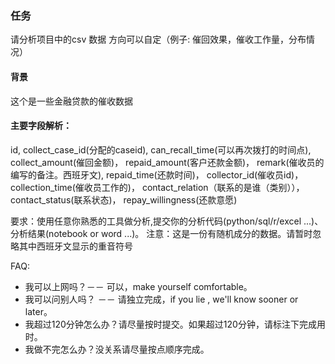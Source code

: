### 任务
请分析项目中的csv 数据
方向可以自定（例子: 催回效果，催收工作量，分布情况）

#### 背景 
这个是一些金融贷款的催收数据

#### 主要字段解析：
id,
collect_case_id(分配的caseid), 
can_recall_time(可以再次拨打的时间点),
collect_amount(催回金额)，
repaid_amount(客户还款金额)，
remark(催收员的编写的备注。西班牙文), 
repaid_time(还款时间)， 
collector_id(催收员id)，
collection_time(催收员工作的)，
contact_relation（联系的是谁（类别）），
contact_status(联系状态)， 
repay_willingness(还款意愿)


要求：使用任意你熟悉的工具做分析,提交你的分析代码(python/sql/r/excel ...)、分析结果(notebook or word ...)。
注意：这是一份有随机成分的数据。请暂时忽略其中西班牙文显示的重音符号


FAQ:

 - 我可以上网吗？－－ 可以，make yourself comfortable。
 - 我可以问别人吗？ －－ 请独立完成，if you lie , we'll know sooner or later。
 - 我超过120分钟怎么办？请尽量按时提交。如果超过120分钟，请标注下完成用时。
 - 我做不完怎么办？没关系请尽量按点顺序完成。